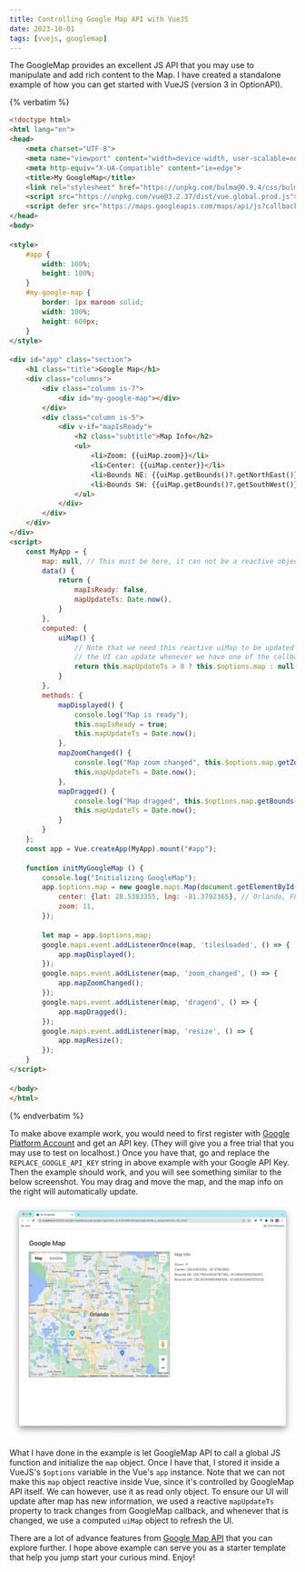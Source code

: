 ```yaml
---
title: Controlling Google Map API with VueJS  
date: 2023-10-01
tags: [vuejs, googlemap]
---
```


The GoogleMap provides an excellent JS API that you may use to manipulate and add rich content to the Map. I have created a standalone example of how you can get started with VueJS (version 3 in OptionAPI).  

{% verbatim %}
```html
<!doctype html>
<html lang="en">
<head>
    <meta charset="UTF-8">
    <meta name="viewport" content="width=device-width, user-scalable=no, initial-scale=1.0, maximum-scale=1.0, minimum-scale=1.0">
    <meta http-equiv="X-UA-Compatible" content="ie=edge">
    <title>My GoogleMap</title>
    <link rel="stylesheet" href="https://unpkg.com/bulma@0.9.4/css/bulma.min.css">
    <script src="https://unpkg.com/vue@3.2.37/dist/vue.global.prod.js"></script>
    <script defer src="https://maps.googleapis.com/maps/api/js?callback=initMyGoogleMap&key=REPLACE_GOOGLE_API_KEY"></script>
</head>
<body>

<style>
    #app {
        width: 100%;
        height: 100%;
    }
    #my-google-map {
        border: 1px maroon solid;
        width: 100%;
        height: 600px;
    }
</style>

<div id="app" class="section">
    <h1 class="title">Google Map</h1>
    <div class="columns">
        <div class="column is-7">
            <div id="my-google-map"></div>
        </div>
        <div class="column is-5">
            <div v-if="mapIsReady">
                <h2 class="subtitle">Map Info</h2>
                <ul>
                    <li>Zoom: {{uiMap.zoom}}</li>
                    <li>Center: {{uiMap.center}}</li>
                    <li>Bounds NE: {{uiMap.getBounds()?.getNorthEast()}}</li>
                    <li>Bounds SW: {{uiMap.getBounds()?.getSouthWest()}}</li>
                </ul>
            </div>
        </div>
    </div>
</div>
<script>
    const MyApp = {
        map: null, // This must be here, it can not be a reactive object!
        data() {
            return {
                mapIsReady: false,
                mapUpdateTs: Date.now(),
            }
        },
        computed: {
            uiMap() {
                // Note that we need this reactive uiMap to be updated based on mapUpdateTs so that
                // the UI can update whenever we have one of the callback event from the map!
                return this.mapUpdateTs > 0 ? this.$options.map : null;
            }
        },
        methods: {
            mapDisplayed() {
                console.log("Map is ready");
                this.mapIsReady = true;
                this.mapUpdateTs = Date.now();
            },
            mapZoomChanged() {
                console.log("Map zoom changed", this.$options.map.getZoom());
                this.mapUpdateTs = Date.now();
            },
            mapDragged() {
                console.log("Map dragged", this.$options.map.getBounds());
                this.mapUpdateTs = Date.now();
            }
        }
    };
    const app = Vue.createApp(MyApp).mount("#app");

    function initMyGoogleMap () {
        console.log("Initializing GoogleMap");
        app.$options.map = new google.maps.Map(document.getElementById('my-google-map'), {
            center: {lat: 28.5383355, lng: -81.3792365}, // Orlando, FL
            zoom: 11,
        });

        let map = app.$options.map;
        google.maps.event.addListenerOnce(map, 'tilesloaded', () => {
            app.mapDisplayed();
        });
        google.maps.event.addListener(map, 'zoom_changed', () => {
            app.mapZoomChanged();
        });
        google.maps.event.addListener(map, 'dragend', () => {
            app.mapDragged();
        });
        google.maps.event.addListener(map, 'resize', () => {
            app.mapResize();
        });
    }
</script>

</body>
</html>
```
{% endverbatim %}

To make above example work, you would need to first register with [Google Platform Account](https://console.cloud.google.com/apis/library/maps-backend.googleapis.com) and get an API key. (They will give you a free trial that you may use to test on localhost.)
Once you have that, go and replace the `REPLACE_GOOGLE_API_KEY` string in above example with your Google API Key. Then the example should work, and you will see something similar to the below screenshot. You may drag and move the map, and the map info on the right will automatically update.

![](/posts-images/2022/06-20_vuejs-google-map.png)

What I have done in the example is let GoogleMap API to call a global JS function and initialize the `map` object. Once I have that, I stored it inside a VueJS's `$options` variable in the Vue's `app` instance. Note that we can not make this `map` object reactive inside Vue, since it's controlled by GoogleMap API itself. We can however, use it as read only object. To ensure our UI will update after map has new information, we used a reactive `mapUpdateTs` property to track changes from GoogleMap callback, and whenever that is changed, we use a computed `uiMap` object to refresh the UI.

There are a lot of advance features from [Google Map API](https://developers.google.com/maps/documentation/javascript) that you can explore further. I hope above example can serve you as a starter template that help you jump start your curious mind. Enjoy!

